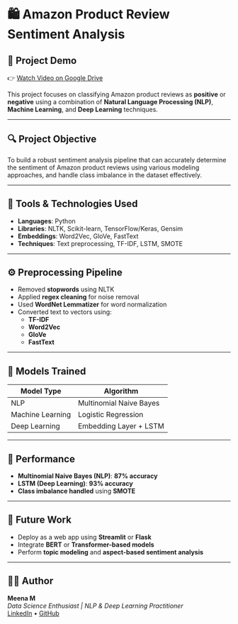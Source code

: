 # 🛍️ Amazon Product Review Sentiment Analysis

## 🎥 Project Demo

👉 [Watch Video on Google Drive](https://drive.google.com/file/d/1k_GgJHjAnzv8N9xy4hpl2T6qmsbL9DIm/view?usp=sharing)

This project focuses on classifying Amazon product reviews as **positive** or **negative** using a combination of **Natural Language Processing (NLP)**, **Machine Learning**, and **Deep Learning** techniques.

---

## 🔍 Project Objective

To build a robust sentiment analysis pipeline that can accurately determine the sentiment of Amazon product reviews using various modeling approaches, and handle class imbalance in the dataset effectively.

---

## 🧰 Tools & Technologies Used

- **Languages**: Python
- **Libraries**: NLTK, Scikit-learn, TensorFlow/Keras, Gensim
- **Embeddings**: Word2Vec, GloVe, FastText
- **Techniques**: Text preprocessing, TF-IDF, LSTM, SMOTE

---

## ⚙️ Preprocessing Pipeline

- Removed **stopwords** using NLTK
- Applied **regex cleaning** for noise removal
- Used **WordNet Lemmatizer** for word normalization
- Converted text to vectors using:
  - **TF-IDF**
  - **Word2Vec**
  - **GloVe**
  - **FastText**

---

## 🧠 Models Trained

| Model Type        | Algorithm                 |
|-------------------|---------------------------|
| NLP               | Multinomial Naive Bayes   |
| Machine Learning  | Logistic Regression       |
| Deep Learning     | Embedding Layer + LSTM    |

---

## 🧪 Performance

- **Multinomial Naive Bayes (NLP)**: **87% accuracy**
- **LSTM (Deep Learning)**: **93% accuracy**
- **Class imbalance handled** using **SMOTE**

---

## 📌 Future Work

- Deploy as a web app using **Streamlit** or **Flask**
- Integrate **BERT** or **Transformer-based models**
- Perform **topic modeling** and **aspect-based sentiment analysis**

---

## 🙋‍♀️ Author

**Meena M**  
_Data Science Enthusiast | NLP & Deep Learning Practitioner_  
[LinkedIn](https://www.linkedin.com/in/meenamdatascientist/) • [GitHub](https://github.com/Meena123M)



